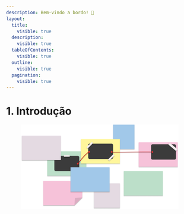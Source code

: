 ```yaml
---
description: Bem-vindo a bordo! 🚀
layout:
  title:
    visible: true
  description:
    visible: true
  tableOfContents:
    visible: true
  outline:
    visible: true
  pagination:
    visible: true
---
```


# 1. Introdução

<figure><img src="../.gitbook/assets/image (1).png" alt=""><figcaption></figcaption></figure>
